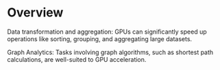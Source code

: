 # Overview

Data transformation and aggregation: GPUs can significantly speed up operations like sorting, grouping, and aggregating large datasets.  

Graph Analytics: Tasks involving graph algorithms, such as shortest path calculations, are well-suited to GPU acceleration.  
